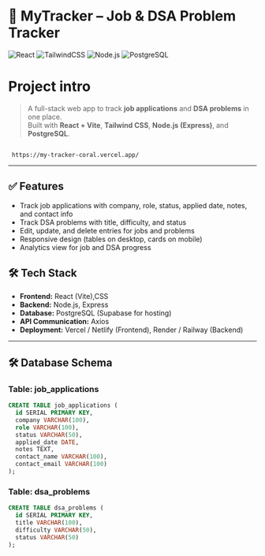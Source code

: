 # 📌 **MyTracker – Job & DSA Problem Tracker**


![React](https://img.shields.io/badge/React-18.0-blue?logo=react)
![TailwindCSS](https://img.shields.io/badge/TailwindCSS-4.0-blueviolet?logo=tailwindcss)
![Node.js](https://img.shields.io/badge/Node.js-Express-green?logo=node.js)
![PostgreSQL](https://img.shields.io/badge/PostgreSQL-Supabase-blue?logo=postgresql)

# Project intro
> A full-stack web app to track **job applications** and **DSA problems** in one place.  
> Built with **React + Vite**, **Tailwind CSS**, **Node.js (Express)**, and **PostgreSQL**.
```

 https://my-tracker-coral.vercel.app/
```

---


## ✅ **Features**
- Track job applications with company, role, status, applied date, notes, and contact info
- Track DSA problems with title, difficulty, and status
- Edit, update, and delete entries for jobs and problems
- Responsive design (tables on desktop, cards on mobile)
- Analytics view for job and DSA progress


## 🛠 **Tech Stack**
- **Frontend:** React (Vite),CSS  
- **Backend:** Node.js, Express  
- **Database:** PostgreSQL (Supabase for hosting)  
- **API Communication:** Axios  
- **Deployment:** Vercel / Netlify (Frontend), Render / Railway (Backend)  

---

## 🛠 **Database Schema**

### **Table: job_applications**
```sql
CREATE TABLE job_applications (
  id SERIAL PRIMARY KEY,
  company VARCHAR(100),
  role VARCHAR(100),
  status VARCHAR(50),
  applied_date DATE,
  notes TEXT,
  contact_name VARCHAR(100),
  contact_email VARCHAR(100)
);
```
### **Table: dsa_problems**
```sql
CREATE TABLE dsa_problems (
  id SERIAL PRIMARY KEY,
  title VARCHAR(100),
  difficulty VARCHAR(50),
  status VARCHAR(50)
);
```


